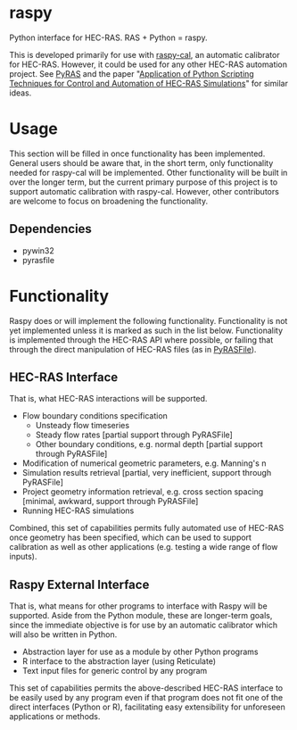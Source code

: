 # raspy
Python interface for HEC-RAS.  RAS + Python = raspy.

This is developed primarily for use with [raspy-cal](https://github.com/quantum-dan/raspy-cal), an automatic calibrator for HEC-RAS.  However, it could be used for any other HEC-RAS automation project.  See [PyRAS](https://pypi.org/project/PyRAS/) and the paper "[Application of Python Scripting Techniques for Control and Automation of HEC-RAS Simulations](https://www.mdpi.com/2073-4441/10/10/1382)" for similar ideas.

# Usage

This section will be filled in once functionality has been implemented.  General users should be aware that, in the short term, only functionality needed for raspy-cal will be implemented.  Other functionality
will be built in over the longer term, but the current primary purpose of this project is to support automatic calibration with raspy-cal.  However, other contributors are welcome to focus on broadening the
functionality.

## Dependencies

* pywin32
* pyrasfile

# Functionality
Raspy does or will implement the following functionality.  Functionality is not yet implemented unless it is marked as such in the list below.  Functionality is implemented through the HEC-RAS API where possible, or failing that through the direct manipulation of HEC-RAS files (as in [PyRASFile](https://github.com/LARFlows/PyRASFile)).

## HEC-RAS Interface

That is, what HEC-RAS interactions will be supported.

* Flow boundary conditions specification
    * Unsteady flow timeseries
    * Steady flow rates [partial support through PyRASFile]
    * Other boundary conditions, e.g. normal depth [partial support through PyRASFile]
* Modification of numerical geometric parameters, e.g. Manning's n
* Simulation results retrieval [partial, very inefficient, support through PyRASFile]
* Project geometry information retrieval, e.g. cross section spacing [minimal, awkward, support through PyRASFile]
* Running HEC-RAS simulations

Combined, this set of capabilities permits fully automated use of HEC-RAS once geometry has been specified, which can be used to support calibration as well as other applications (e.g. testing a wide range of flow inputs).

## Raspy External Interface

That is, what means for other programs to interface with Raspy will be supported.  Aside from the Python module, these are longer-term goals, since the immediate objective is for use by an automatic calibrator which will also be written in Python.

* Abstraction layer for use as a module by other Python programs
* R interface to the abstraction layer (using Reticulate)
* Text input files for generic control by any program

This set of capabilities permits the above-described HEC-RAS interface to be easily used by any program even if that program does not fit one of the direct interfaces (Python or R), facilitating easy extensibility for unforeseen applications or methods.